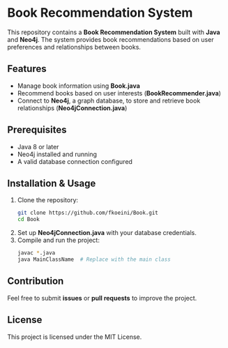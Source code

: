 # Book Recommendation System

This repository contains a **Book Recommendation System** built with **Java** and **Neo4j**. The system provides book recommendations based on user preferences and relationships between books.

## Features
- Manage book information using **Book.java**
- Recommend books based on user interests (**BookRecommender.java**)
- Connect to **Neo4j**, a graph database, to store and retrieve book relationships (**Neo4jConnection.java**)

## Prerequisites
- Java 8 or later
- Neo4j installed and running
- A valid database connection configured

## Installation & Usage
1. Clone the repository:
   ```sh
   git clone https://github.com/fkoeini/Book.git
   cd Book
   ```
2. Set up **Neo4jConnection.java** with your database credentials.
3. Compile and run the project:
   ```sh
   javac *.java
   java MainClassName  # Replace with the main class
   ```

## Contribution
Feel free to submit **issues** or **pull requests** to improve the project.

## License
This project is licensed under the MIT License.

